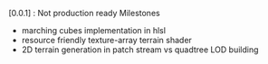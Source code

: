 [0.0.1] : Not production ready
Milestones
- marching cubes implementation in hlsl
- resource friendly texture-array terrain shader
- 2D terrain generation in patch stream vs quadtree LOD building